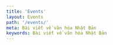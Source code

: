```yaml
---
title: 'Events'
layout: Events
path: '/events/'
meta: Bài viết về văn hóa Nhật Bản
keywords: Bài viết về văn hóa Nhật Bản
---
```

